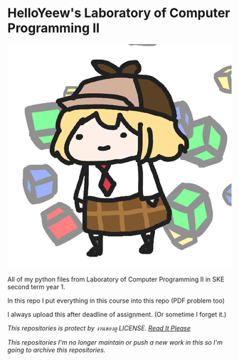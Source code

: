 # HelloYeew's Laboratory of Computer Programming II

![Ame Roll](ameminecraft.gif)

All of my python files from Laboratory of Computer Programming II in SKE second term year 1.

In this repo I put everything in this course into this repo (PDF problem too)

I always upload this after deadline of assignment. (Or sometime I forget it.)

*This repositories is protect by งานของตู LICENSE. [Read It Please](LICENSE)*

*This repositories I'm no longer maintain or push a new work in this so I'm going to archive this repositories.*
